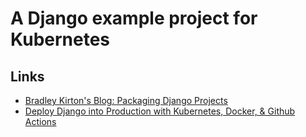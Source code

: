 # A Django example project for Kubernetes

## Links

* [Bradley Kirton's Blog: Packaging Django Projects]
* [Deploy Django into Production with Kubernetes, Docker, & Github Actions]

[Bradley Kirton's Blog: Packaging Django Projects]: https://bradleykirton.com/2021/06/01/packaging-django-projects/
[Deploy Django into Production with Kubernetes, Docker, & Github Actions]: https://youtu.be/NAOsLaB6Lfc
